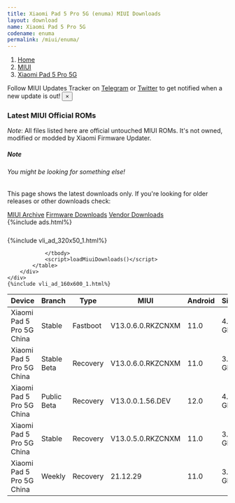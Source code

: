 ```yaml
---
title: Xiaomi Pad 5 Pro 5G (enuma) MIUI Downloads
layout: download
name: Xiaomi Pad 5 Pro 5G
codename: enuma
permalink: /miui/enuma/
---
```

<nav aria-label="breadcrumb">
    <ol class="breadcrumb">
        <li class="breadcrumb-item"><a href="/">Home</a></li>
        <li class="breadcrumb-item"><a href="/miui/">MIUI</a></li>
        <li class="breadcrumb-item active" aria-current="page"><a href="/miui/enuma/">Xiaomi Pad 5 Pro 5G</a></li>
    </ol>
</nav>
<div class="alert alert-primary alert-dismissible fade show" role="alert">
    Follow MIUI Updates Tracker on <a href="https://t.me/MIUIUpdatesTracker" class="alert-link">Telegram</a>
     or <a href="https://twitter.com/MiFwUpdater" class="alert-link">Twitter</a> to get notified when a new update is out!
    <button type="button" class="close" data-dismiss="alert" aria-label="Close">
        <span aria-hidden="true">&times;</span>
    </button>
</div>

### Latest MIUI Official ROMs
*Note*: All files listed here are official untouched MIUI ROMs. It's not owned, modified or modded by Xiaomi Firmware Updater.
<div class="card">
  <div class="card-body">
    <h5 class="card-title">Note</h5>
    <h6 class="card-subtitle mb-2 text-muted">You might be looking for something else!</h6>
    <p class="card-text">This page shows the latest downloads only.
     If you're looking for older releases or other downloads check:</p>
    <a href="/archive/miui/enuma/" class="card-link">MIUI Archive</a>
    <a href="/firmware/enuma/" class="card-link">Firmware Downloads</a>
    <a href="/vendor/enuma/" class="card-link">Vendor Downloads</a>
  </div>
</div>
{%include ads.html%}
<div class="row justify-content-center">
    <div class="col-10">
        <div class="table-responsive-md" style="margin-top: 25px;">
            {%include vli_ad_320x50_1.html%}
            <table id="miui" class="display dt-responsive nowrap compact table table-striped table-hover table-sm">
                <thead class="thead-dark">
                    <tr>
                        <th data-ref="device">Device</th>
                        <th data-ref="branch">Branch</th>
                        <th data-ref="type">Type</th>
                        <th data-ref="miui">MIUI</th>
                        <th data-ref="android">Android</th>
                        <th data-ref="size">Size</th>
                        <th data-ref="size">Date</th>
                        <th data-ref="link">Link</th>
                    </tr>
                </thead>
                <tbody>
                <tr><td>Xiaomi Pad 5 Pro 5G China</td><td>Stable</td><td>Fastboot</td><td>V13.0.6.0.RKZCNXM</td><td>11.0</td><td>4.6 GB</td><td>2022-05-12</td><td><a href="/miui/enuma/stable/V13.0.6.0.RKZCNXM/">Download</a></td></tr>
<tr><td>Xiaomi Pad 5 Pro 5G China</td><td>Stable Beta</td><td>Recovery</td><td>V13.0.6.0.RKZCNXM</td><td>11.0</td><td>3.8 GB</td><td>2022-05-18</td><td><a href="/miui/enuma/stable beta/V13.0.6.0.RKZCNXM/">Download</a></td></tr>
<tr><td>Xiaomi Pad 5 Pro 5G China</td><td>Public Beta</td><td>Recovery</td><td>V13.0.0.1.56.DEV</td><td>12.0</td><td>4.3 GB</td><td>2022-08-05</td><td><a href="/miui/enuma/public beta/V13.0.0.1.56.DEV/">Download</a></td></tr>
<tr><td>Xiaomi Pad 5 Pro 5G China</td><td>Stable</td><td>Recovery</td><td>V13.0.5.0.RKZCNXM</td><td>11.0</td><td>3.8 GB</td><td>2022-04-02</td><td><a href="/miui/enuma/stable/V13.0.5.0.RKZCNXM/">Download</a></td></tr>
<tr><td>Xiaomi Pad 5 Pro 5G China</td><td>Weekly</td><td>Recovery</td><td>21.12.29</td><td>11.0</td><td>3.7 GB</td><td>2021-12-29</td><td><a href="/miui/enuma/weekly/21.12.29/">Download</a></td></tr>

                </tbody>
                <script>loadMiuiDownloads()</script>
            </table>
        </div>
    </div>
    {%include vli_ad_160x600_1.html%}
</div>
